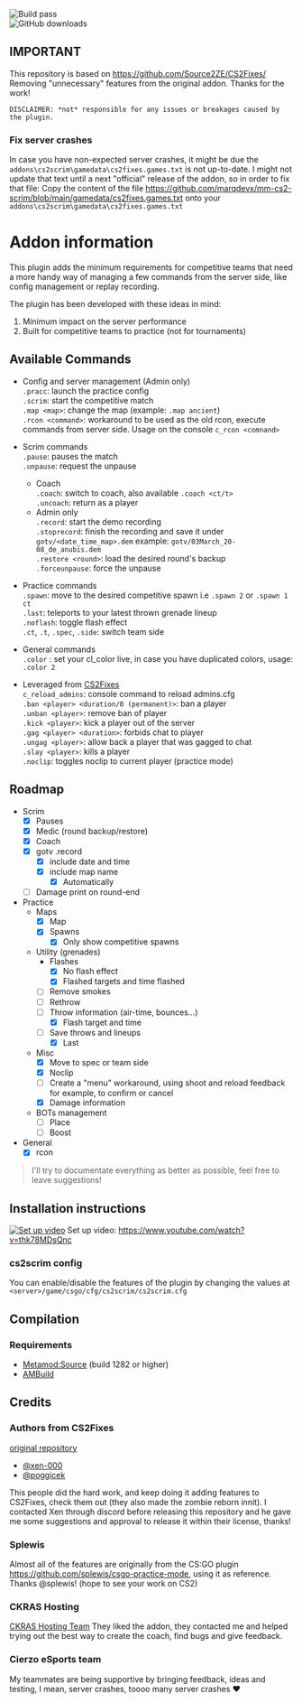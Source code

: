 ![Build pass](https://github.com/marqdevx/mm-cs2-scrim/actions/workflows/compile-metamod-addon.yaml/badge.svg)  
![GitHub downloads](https://img.shields.io/github/downloads/marqdevx/mm-cs2-scrim/total.svg?style=flat-square&label=Downloads)

## IMPORTANT
This repository is based on https://github.com/Source2ZE/CS2Fixes/
Removing "unnecessary" features from the original addon.
Thanks for the work!

```
DISCLAIMER: *not* responsible for any issues or breakages caused by the plugin. 
```

### Fix server crashes
In case you have non-expected server crashes, it might be due the `addons\cs2scrim\gamedata\cs2fixes.games.txt` is not up-to-date.
I might not update that text until a next "official" release of the addon, so in order to fix that file:
Copy the content of the file https://github.com/marqdevx/mm-cs2-scrim/blob/main/gamedata/cs2fixes.games.txt onto your `addons\cs2scrim\gamedata\cs2fixes.games.txt`

# Addon information
This plugin adds the minimum requirements for competitive teams that need a more handy way of managing a few commands from the server side, like config management or replay recording.

The plugin has been developed with these ideas in mind:
1. Minimum impact on the server performance
2. Built for competitive teams to practice (not for tournaments)

## Available Commands

* Config and server management (Admin only)  
  `.pracc`: launch the practice config  
  `.scrim`: start the competitive match  
  `.map <map>`: change the map (example: `.map ancient`)  
  `.rcon <command>`: workaround to be used as the old rcon, execute commands from server side. Usage on the console `c_rcon <comnand>`  

* Scrim commands  
  `.pause`: pauses the match  
  `.unpause`: request the unpause  
  * Coach  
    `.coach`: switch to coach, also available `.coach <ct/t>`  
    `.uncoach`: return as a player  
  * Admin only  
    `.record`: start the demo recording  
    `.stoprecord`: finish the recording and save it under `gotv/<date_time_map>.dem` example: `gotv/03March_20-08_de_anubis.dem`  
    `.restore <round>`: load the desired round's backup  
    `.forceunpause`: force the unpause  

* Practice commands  
    `.spawn`: move to the desired competitive spawn i.e `.spawn 2` or `.spawn 1 ct`  
    `.last`: teleports to your latest thrown grenade lineup  
    `.noflash`: toggle flash effect  
    `.ct`, `.t`, `.spec`, `.side`: switch team side  

* General commands  
    `.color` : set your cl_color live, in case you have duplicated colors, usage: `.color 2`  

* Leveraged from [CS2Fixes](https://github.com/Source2ZE/CS2Fixes/)  
  `c_reload_admins`: console command to reload admins.cfg  
  `.ban <player> <duration/0 (permanent)>`: ban a player  
  `.unban <player>`: remove ban of player  
  `.kick <player>`: kick a player out of the server  
  `.gag <player> <duration>`: forbids chat to player  
  `.ungag <player>`: allow back a player that was gagged to chat  
  `.slay <player>`: kills a player  
  `.noclip`: toggles noclip to current player (practice mode)  

## Roadmap
- Scrim
  - [X] Pauses
  - [X] Medic (round backup/restore)
  - [X] Coach
  - [X] gotv .record
    - [X] include date and time
    - [X] include map name
      - [X] Automatically
  - [ ] Damage print on round-end
- Practice
  - Maps
    - [X] Map
    - [X] Spawns
      - [X] Only show competitive spawns
  - Utility (grenades)
    - Flashes
      - [X] No flash effect
      - [X] Flashed targets and time flashed
    - [ ] Remove smokes
    - [ ] Rethrow
    - [ ] Throw information (air-time, bounces...)
      - [X] Flash target and time
    - [ ] Save throws and lineups
      - [X] Last
  - Misc
    - [X] Move to spec or team side
    - [X] Noclip
    - [ ] Create a "menu" workaround, using shoot and reload feedback for example, to confirm or cancel
    - [X] Damage information
  - BOTs management
      - [ ] Place
      - [ ] Boost
- General
  - [X] rcon

> I'll try to documentate everything as better as possible, feel free to leave suggestions!


## Installation instructions

[![Set up video](https://img.youtube.com/vi/thk78MDsQnc/0.jpg)]([https://www.youtube.com/watch?v=YOUTUBE_VIDEO_ID_HERE](https://www.youtube.com/watch?v=thk78MDsQnc))  
Set up video: https://www.youtube.com/watch?v=thk78MDsQnc

### cs2scrim config
You can enable/disable the features of the plugin by changing the values at `<server>/game/csgo/cfg/cs2scrim/cs2scrim.cfg`

## Compilation

### Requirements

- [Metamod:Source](https://www.sourcemm.net/downloads.php/?branch=master) (build 1282 or higher)
- [AMBuild](https://wiki.alliedmods.net/Ambuild)

## Credits

### Authors from CS2Fixes
[original repository](https://github.com/Source2ZE/CS2Fixes/)
- [@xen-000](https://github.com/xen-000)
- [@poggicek](https://github.com/poggicek)

This people did the hard work, and keep doing it adding features to CS2Fixes, check them out (they also made the zombie reborn innit).
I contacted Xen through discord before releasing this repository and he gave me some suggestions and approval to release it within their license, thanks!

### Splewis
Almost all of the features are originally from the CS:GO plugin https://github.com/splewis/csgo-practice-mode, using it as reference. Thanks @splewis! (hope to see your work on CS2)

### CKRAS Hosting
[CKRAS Hosting Team](https://www.ckras.com/en) They liked the addon, they contacted me and helped trying out the best way to create the coach, find bugs and give feedback.

### Cierzo eSports team
My teammates are being supportive by bringing feedback, ideas and testing, I mean, server crashes, toooo many server crashes ♥
